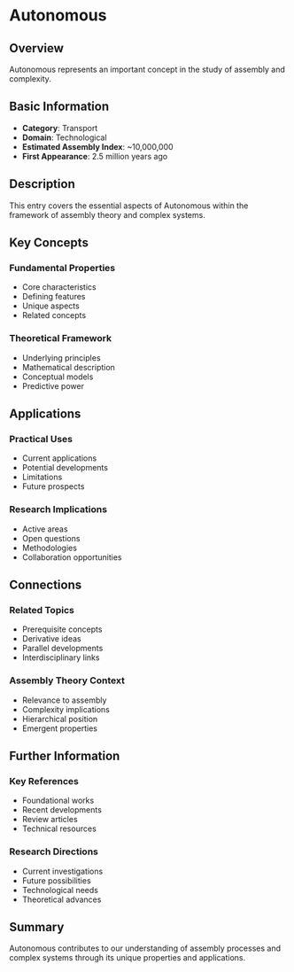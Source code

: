 # Autonomous

## Overview

Autonomous represents an important concept in the study of assembly and complexity.

## Basic Information

- **Category**: Transport
- **Domain**: Technological
- **Estimated Assembly Index**: ~10,000,000
- **First Appearance**: 2.5 million years ago

## Description

This entry covers the essential aspects of Autonomous within the framework of assembly theory and complex systems.

## Key Concepts

### Fundamental Properties
- Core characteristics
- Defining features
- Unique aspects
- Related concepts

### Theoretical Framework
- Underlying principles
- Mathematical description
- Conceptual models
- Predictive power

## Applications

### Practical Uses
- Current applications
- Potential developments
- Limitations
- Future prospects

### Research Implications
- Active areas
- Open questions
- Methodologies
- Collaboration opportunities

## Connections

### Related Topics
- Prerequisite concepts
- Derivative ideas
- Parallel developments
- Interdisciplinary links

### Assembly Theory Context
- Relevance to assembly
- Complexity implications
- Hierarchical position
- Emergent properties

## Further Information

### Key References
- Foundational works
- Recent developments
- Review articles
- Technical resources

### Research Directions
- Current investigations
- Future possibilities
- Technological needs
- Theoretical advances

## Summary

Autonomous contributes to our understanding of assembly processes and complex systems through its unique properties and applications.
